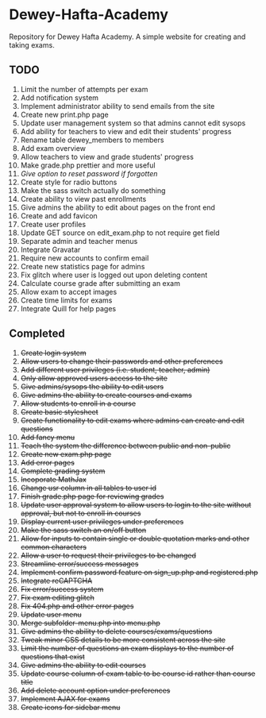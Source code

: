 # Dewey-Hafta-Academy
Repository for Dewey Hafta Academy. A simple website for creating and taking exams. 

TODO
----

1. Limit the number of attempts per exam
2. Add notification system
3. Implement administrator ability to send emails from the site
4. Create new print.php page
5. Update user management system so that admins cannot edit sysops
6. Add ability for teachers to view and edit their students' progress
7. Rename table dewey_members to members
8. Add exam overview
9. Allow teachers to view and grade students' progress
10. Make grade.php prettier and more useful
11. _Give option to reset password if forgotten_
12. Create style for radio buttons
13. Make the sass switch actually do something
14. Create ability to view past enrollments
15. Give admins the ability to edit about pages on the front end
16. Create and add favicon
17. Create user profiles
18. Update GET source on edit_exam.php to not require get field
19. Separate admin and teacher menus
20. Integrate Gravatar
21. Require new accounts to confirm email
22. Create new statistics page for admins
23. Fix glitch where user is logged out upon deleting content
24. Calculate course grade after submitting an exam
25. Allow exam to accept images
26. Create time limits for exams
27. Integrate Quill for help pages

Completed
----
1. ~~Create login system~~
2. ~~Allow users to change their passwords and other preferences~~
3. ~~Add different user privileges (i.e. student, teacher, admin)~~
4. ~~Only allow approved users access to the site~~
5. ~~Give admins/sysops the ability to edit users~~
6. ~~Give admins the ability to create courses and exams~~
7. ~~Allow students to enroll in a course~~
8. ~~Create basic stylesheet~~
9. ~~Create functionality to edit exams where admins can create and edit questions~~
10. ~~Add fancy menu~~
11. ~~Teach the system the difference between public and non-public~~
12. ~~Create new exam.php page~~
13. ~~Add error pages~~
14. ~~Complete grading system~~
15. ~~Incoporate MathJax~~
16. ~~Change usr column in all tables to user id~~
17. ~~Finish grade.php page for reviewing grades~~
18. ~~Update user approval system to allow users to login to the site without approval, but not to enroll in courses~~
19. ~~Display current user privileges under preferences~~
20. ~~Make the sass switch an on/off button~~
21. ~~Allow for inputs to contain single or double quotation marks and other common characters~~
22. ~~Allow a user to request their privileges to be changed~~
23. ~~Streamline error/success messages~~
24. ~~Implement confirm password feature on sign_up.php and registered.php~~
25. ~~Integrate reCAPTCHA~~
26. ~~Fix error/success system~~
27. ~~Fix exam editing glitch~~
28. ~~Fix 404.php and other error pages~~
29. ~~Update user menu~~
30. ~~Merge subfolder-menu.php into menu.php~~
31. ~~Give admins the ability to delete courses/exams/questions~~
32. ~~Tweak minor CSS details to be more consistent across the site~~
33. ~~Limit the number of questions an exam displays to the number of questions that exist~~
34. ~~Give admins the ability to edit courses~~
35. ~~Update course column of exam table to be course id rather than course title~~
36. ~~Add delete account option under preferences~~
37. ~~Implement AJAX for exams~~
38. ~~Create icons for sidebar menu~~
